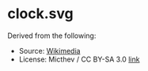 # clock.svg

Derived from the following:
 - Source: [Wikimedia](https://commons.wikimedia.org/wiki/File:Clock_08-37.svg)
 - License: Micthev / CC BY-SA 3.0 [link](https://creativecommons.org/licenses/by-sa/3.0)
